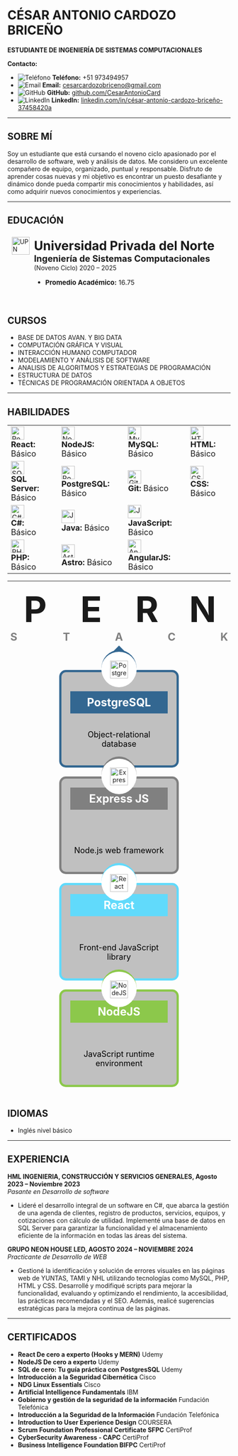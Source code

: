 # CÉSAR ANTONIO CARDOZO BRICEÑO
**ESTUDIANTE DE INGENIERÍA DE SISTEMAS COMPUTACIONALES**

**Contacto:**  
- ![Teléfono](https://img.icons8.com/ios-filled/20/000000/phone.png) **Teléfono:** +51 973494957  
- ![Email](https://img.icons8.com/ios-filled/20/000000/email.png) **Email:** [cesarcardozobriceno@gmail.com](mailto:cesarcardozobriceno@gmail.com) 
- ![GitHub](https://img.icons8.com/ios-filled/20/000000/github.png) **GitHub:** [github.com/CesarAntonioCard](https://github.com/CesarAntonioCard) 
- ![LinkedIn](https://img.icons8.com/ios-filled/20/000000/linkedin.png) **LinkedIn:** [linkedin.com/in/césar-antonio-cardozo-briceño-37458420a](https://www.linkedin.com/in/césar-antonio-cardozo-briceño-37458420a)  
---

## SOBRE MÍ
Soy un estudiante que está cursando el noveno ciclo apasionado por el desarrollo de software, web y análisis de datos. Me considero un excelente compañero de equipo, organizado, puntual y responsable. Disfruto de aprender cosas nuevas y mi objetivo es encontrar un puesto desafiante y dinámico donde pueda compartir mis conocimientos y habilidades, así como adquirir nuevos conocimientos y experiencias.

---

## EDUCACIÓN
<div style="display: flex; flex-direction: column; align-items: flex-start; padding: 10px; max-width: 600px;">
    <div style="display: flex; align-items: center; margin-bottom: 10px;">
        <img src="https://encrypted-tbn0.gstatic.com/images?q=tbn:ANd9GcSkXVyN-bCrvNCuW2q8Z88-kpCvBnaul5AGpQ&s" alt="UPN" style="width: 40px; height: auto; margin-right: 10px; margin-top: -90px;">
        <div>
            <h1 style="margin: 0;">Universidad Privada del Norte</h1>
            <p style="margin: 0; font-size: 20px"><strong>Ingeniería de Sistemas Computacionales</strong></p>
            <p style="margin: 0;">(Noveno Ciclo) 2020 – 2025</p>
            <ul style="margin-right: 10px; font-size: 15px">
                <li><strong>Promedio Académico:</strong> 16.75</li>
            </ul>
        </div>
    </div>
</div>

## CURSOS
- BASE DE DATOS AVAN. Y BIG DATA
- COMPUTACIÓN GRÁFICA Y VISUAL
- INTERACCIÓN HUMANO COMPUTADOR
- MODELAMIENTO Y ANÁLISIS DE SOFTWARE
- ANALISIS DE ALGORITMOS Y ESTRATEGIAS  DE PROGRAMACIÓN
- ESTRUCTURA DE DATOS
- TÉCNICAS DE PROGRAMACIÓN ORIENTADA A OBJETOS
  
---

## HABILIDADES

<table>
<tr>
  <td style="padding-right: 20px;">
    <img src="https://img.icons8.com/ios-filled/30/61CAE8/react-native.png" alt="React" style="width: 30px; height: auto;">
    <p style="font-size: 18px; margin: 0;"><strong>React:</strong> Básico</p>
  </td>
  <td style="padding-right: 20px;">
    <img src="https://img.icons8.com/?size=30&id=hsPbhkOH4FMe&format=png&color=000000" alt="NodeJS" style="width: 30px; height: auto;">
    <p style="font-size: 18px; margin: 0;"><strong>NodeJS:</strong> Básico</p>
  </td>
  <td style="padding-right: 20px;">
    <img src="https://img.icons8.com/?size=30&id=UFXRpPFebwa2&format=png&color=000000" alt="MySql" style="width: 30px; height: auto;">
    <p style="font-size: 18px; margin: 0;"><strong>MySQL:</strong> Básico</p>
  </td>
  <td style="padding-right: 20px;">
    <img src="https://img.icons8.com/?size=30&id=20909&format=png&color=000000" alt="HTML" style="width: 30px; height: auto;">
    <p style="font-size: 18px; margin: 0;"><strong>HTML:</strong> Básico</p>
  </td>
</tr>
<tr>
  <td style="padding-right: 20px;">
    <img src="https://img.icons8.com/?size=30&id=laYYF3dV0Iew&format=png&color=000000" alt="SQL Server" style="width: 30px; height: auto;">
    <p style="font-size: 18px; margin: 0;"><strong>SQL Server:</strong> Básico</p>
  </td>
  <td style="padding-right: 20px;">
    <img src="https://img.icons8.com/?size=30&id=38561&format=png&color=000000" alt="PostgreSQL" style="width: 30px; height: auto;">
    <p style="font-size: 18px; margin: 0;"><strong>PostgreSQL:</strong> Básico</p>
  </td>
  <td style="padding-right: 20px;">
    <img src="https://img.icons8.com/?size=30&id=20906&format=png&color=000000" alt="Git" style="width: 30px; height: auto;">
    <p style="font-size: 18px; margin: 0;"><strong>Git:</strong> Básico</p>
  </td>
  <td style="padding-right: 20px;">
    <img src="https://img.icons8.com/?size=30&id=21278&format=png&color=000000" alt="CSS" style="width: 30px; height: auto;">
    <p style="font-size: 18px; margin: 0;"><strong>CSS:</strong> Básico</p>
  </td>
</tr>
<tr>
  <td style="padding-right: 20px;">
    <img src="https://img.icons8.com/?size=30&id=55205&format=png&color=860899" alt="C#" style="width: 30px; height: auto;">
    <p style="font-size: 18px; margin: 0;"><strong>C#:</strong> Básico</p>
  </td>
  <td style="padding-right: 20px;">
    <img src="https://img.icons8.com/?size=30&id=13679&format=png&color=000000" alt="Java" style="width: 30px; height: auto;">
    <p style="font-size: 18px; margin: 0;"><strong>Java:</strong> Básico</p>
  </td>
  <td style="padding-right: 20px;">
    <img src="https://img.icons8.com/?size=30&id=108784&format=png&color=000000" alt="JavaScript" style="width: 30px; height: auto;">
    <p style="font-size: 18px; margin: 0;"><strong>JavaScript:</strong> Básico</p>
  </td>
    <td></td>
</tr>
<tr>
  <td style="padding-right: 20px;">
    <img src="https://img.icons8.com/?size=30&id=ylXrZF2zxsFE&format=png&color=000000" alt="PHP" style="width: 30px; height: auto;">
    <p style="font-size: 18px; margin: 0;"><strong>PHP:</strong> Básico</p>
  </td>
  <td style="padding-right: 20px;">
    <img src="https://img.icons8.com/?size=30&id=lckHFUP7nJhG&format=png&color=000000" alt="Astro" style="width: 30px; height: auto;">
    <p style="font-size: 18px; margin: 0;"><strong>Astro:</strong> Básico</p>
  </td>
  <td style="padding-right: 20px;">
    <img src="https://img.icons8.com/?size=30&id=71257&format=png&color=000000" alt="AngularJS" style="width: 30px; height: auto;">
    <p style="font-size: 18px; margin: 0;"><strong>AngularJS:</strong> Básico</p>
  </td>
</tr>
</table>

---

<div style="text-align: center; margin-bottom: 60px;">
  <div style="display: grid; grid-template-columns: repeat(4, 1fr); justify-content: center; font-size: 5rem; font-weight: bold;">
    <div>P</div>
    <div>E</div>
    <div>R</div>
    <div>N</div>
  </div>
  <div style="display: grid; grid-template-columns: repeat(5, 1fr); justify-content: center; font-size: 1.5rem; color: gray; font-weight: bold; gap: 90px;">
    <div>S</div>
    <div>T</div>
    <div>A</div>
    <div>C</div>
    <div>K</div>
  </div>
</div>

<div style="display: flex; align-items: center; justify-content: space-around; gap: 20px; flex-wrap: wrap;">
  
<div style="text-align: center; border: 5px solid #336791; border-radius: 15px; padding: 20px; position: relative; background-color: #C0C0C0; width: 220px; height: 170px; display: flex; flex-direction: column; align-items: center; justify-content: space-between;">
  <div style="position: absolute; top: -60px; left: 50%; transform: translateX(-50%); width: 0; height: 0; border-left: 20px solid transparent; border-right: 20px solid transparent; border-bottom: 20px solid #336791; z-index: -1;"></div>
  <div style="position: absolute; top: -50px; left: 50%; transform: translateX(-50%); width: 60px; height: 60px; border-radius: 50%; background-color: #fff; padding: 10px; border-top: 4px solid #336791; z-index: 1; display: flex; align-items: center; justify-content: center;">
    <img src="https://img.icons8.com/?size=40&id=38561&format=png&color=000000" alt="PostgreSQL" style="width: 40px; height: auto;">
  </div>
  <div>
  </div>
  <p style="background-color: #336791; color: white; margin: 0; padding: 10px; width: 100%; box-sizing: border-box; font-size: 25px; font-weight: bold; text-align: center;">PostgreSQL</p>
  <p style="color: black; width: 100%; box-sizing: border-box; font-size: 18px; margin-top: 15px; text-align: center;">Object-relational database</p>
</div>


<div style="text-align: center; border: 5px solid #808080; border-radius: 15px; padding: 20px; position: relative; background-color: #C0C0C0;  width: 220px; height: 170px; display: flex; flex-direction: column; align-items: center; justify-content: space-between;">
  <div style="position: absolute; top: -60px; left: 50%; transform: translateX(-50%); width: 0; height: 0; border-left: 20px solid transparent; border-right: 20px solid transparent; border-bottom: 20px solid #808080; z-index: -1;"></div>
  <div style="position: absolute; top: -50px; left: 50%; transform: translateX(-50%); width: 60px; height: 60px; border-radius: 50%; background-color: #fff; padding: 10px; border-top: 5px solid #808080; z-index: 1; display: flex; align-items: center; justify-content: center;">
    <img src="https://img.icons8.com/?size=40&id=kg46nzoJrmTR&format=png&color=A9D122" alt="Express JS" style="width: 40px; height: auto;">
  </div>
  <p style="background-color: #808080; color: white; margin: 0; padding: 10px; width: 100%; box-sizing: border-box; font-size: 25px; font-weight: bold;">Express JS</p>
  <p style="color: black; width: 100%; box-sizing: border-box; font-size: 18px; margin-top: 15px">Node.js web framework</p>
</div>

<div style="text-align: center; border: 5px solid #61DAFB; border-radius: 15px; padding: 20px; position: relative; background-color: #C0C0C0;  width: 220px; height: 170px; display: flex; flex-direction: column; align-items: center; justify-content: space-between;">
  <div style="position: absolute; top: -60px; left: 50%; transform: translateX(-50%); width: 0; height: 0; border-left: 20px solid transparent; border-right: 20px solid transparent; border-bottom: 20px solid #61DAFB; z-index: -1;"></div>
  <div style="position: absolute; top: -50px; left: 50%; transform: translateX(-50%); width: 60px; height: 60px; border-radius: 50%; background-color: #fff; padding: 10px; border-top: 5px solid #61DAFB; z-index: 1; display: flex; align-items: center; justify-content: center;">
    <img src="https://img.icons8.com/ios-filled/40/61CAE8/react-native.png" alt="React" style="width: 40px; height: auto;">
  </div>
  <p style="background-color: #61DAFB; color: white; margin: 0; padding: 10px; width: 100%; box-sizing: border-box; font-size: 25px; font-weight: bold;">React</p>
  <p style="color: black; width: 100%; box-sizing: border-box; font-size: 18px; margin-top: 15px">Front-end JavaScript library</p>
</div>

<div style="text-align: center; border: 5px solid #8CC84B; border-radius: 15px; padding: 20px; position: relative; background-color: #C0C0C0;  width: 220px; height: 170px; display: flex; flex-direction: column; align-items: center; justify-content: space-between;">
  <div style="position: absolute; top: -60px; left: 50%; transform: translateX(-50%); width: 0; height: 0; border-left: 20px solid transparent; border-right: 20px solid transparent; border-bottom: 20px solid #8CC84B; z-index: -1;"></div>
  <div style="position: absolute; top: -50px; left: 50%; transform: translateX(-50%); width: 60px; height: 60px; border-radius: 50%; background-color: #fff; padding: 10px; border-top: 5px solid #8CC84B; z-index: 1; display: flex; align-items: center; justify-content: center;">
    <img src="https://img.icons8.com/?size=40&id=hsPbhkOH4FMe&format=png&color=000000" alt="NodeJS" style="width: 40px; height: auto;">
  </div>
  <p style="background-color: #8CC84B; color: white; margin: 0; padding: 10px; width: 100%; box-sizing: border-box; font-size: 25px; font-weight: bold;">NodeJS</p>
  <p style="color: black; width: 100%; box-sizing: border-box; font-size: 18px; margin-top: 15px">JavaScript runtime environment</p>
</div>

  
</div>



<br>

## IDIOMAS
- Inglés nivel básico

---

## EXPERIENCIA
**HML INGENIERIA, CONSTRUCCIÓN Y SERVICIOS GENERALES, Agosto 2023 – Noviembre 2023**  
*Pasante en Desarrollo de software*  
- Lideré el desarrollo integral de un software en C#, que abarca la gestión de una agenda de clientes, registro de productos, servicios, equipos, y cotizaciones con cálculo de utilidad. Implementé una base de datos en SQL Server para garantizar la funcionalidad y el almacenamiento eficiente de la información en todas las áreas del sistema.

**GRUPO NEON HOUSE LED, AGOSTO 2024 – NOVIEMBRE 2024**  
*Practicante de Desarrollo de WEB*  
- Gestioné la identificación y solución de errores visuales en las páginas web de YUNTAS, TAMI y NHL utilizando tecnologías como MySQL, PHP, HTML y CSS. Desarrollé y modifiqué scripts para mejorar la funcionalidad, evaluando y optimizando el rendimiento, la accesibilidad, las prácticas recomendadas y el SEO. Además, realicé sugerencias estratégicas para la mejora continua de las páginas.

---

## CERTIFICADOS
- **React De cero a experto (Hooks y MERN)**  Udemy
- **NodeJS De cero a experto** Udemy
- **SQL de cero: Tu guía práctica con PostgresSQL** Udemy
- **Introducción a la Seguridad Cibernética** Cisco
- **NDG Linux Essentials** Cisco
- **Artificial Intelligence Fundamentals** IBM
- **Gobierno y gestión de la seguridad de la información** Fundación Telefónica
- **Introducción a la Seguridad de la Información** Fundación Telefónica
- **Introduction to User Experience Design** COURSERA
- **Scrum Foundation Professional Certificate SFPC** CertiProf
- **CyberSecurity Awareness - CAPC** CertiProf
- **Business Intelligence Foundation BIFPC** CertiProf
